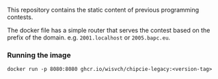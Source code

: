 This repository contains the static content of previous programming contests.

The docker file has a simple router that serves the contest based on the prefix of the domain. e.g. `2001.localhost` or `2005.bapc.eu`.

### Running the image
`docker run -p 8080:8080 ghcr.io/wisvch/chipcie-legacy:<version-tag> `

